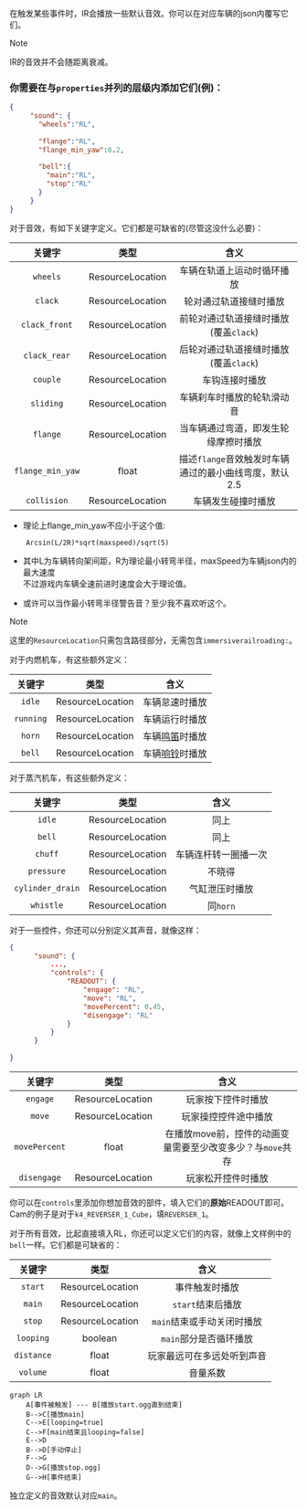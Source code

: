 在触发某些事件时，IR会播放一些默认音效。你可以在对应车辆的json内覆写它们。

>[!NOTE]
> IR的音效并不会随距离衰减。

### 你需要在与`properties`并列的层级内添加它们(例)：

```json
{
     "sound": {
       "wheels":"RL",
       
       "flange":"RL",
       "flange_min_yaw":0.2,
       
       "bell":{
         "main":"RL",
         "stop":"RL"
       }
     }
}
```

对于音效，有如下关键字定义。它们都是可缺省的(尽管这没什么必要)：

|       关键字        |        类型        |                含义                |
|:----------------:|:----------------:|:--------------------------------:|
|     `wheels`     | ResourceLocation |          车辆在轨道上运动时循环播放           |
|     `clack`      | ResourceLocation |           轮对通过轨道接缝时播放            |
|  `clack_front`   | ResourceLocation |     前轮对通过轨道接缝时播放(覆盖`clack`)      |
|   `clack_rear`   | ResourceLocation |     后轮对通过轨道接缝时播放(覆盖`clack`)      |
|     `couple`     | ResourceLocation |             车钩连接时播放              |
|    `sliding`     | ResourceLocation |          车辆刹车时播放的轮轨滑动音           |
|     `flange`     | ResourceLocation |        当车辆通过弯道，即发生轮缘摩擦时播放        |
| `flange_min_yaw` |      float       | 描述`flange`音效触发时车辆通过的最小曲线弯度，默认2.5 |
|   `collision`    | ResourceLocation |            车辆发生碰撞时播放             |

* 理论上flange_min_yaw不应小于这个值:
```
    Arcsin(L/2R)*sqrt(maxspeed)/sqrt(5)
```
* 其中L为车辆转向架间距，R为理论最小转弯半径，maxSpeed为车辆json内的最大速度</br>不过游戏内车辆全速前进时速度会大于理论值。

* 或许可以当作最小转弯半径警告音？至少我不喜欢听这个。

>[!NOTE]
> 这里的`ResourceLocation`只需包含路径部分，无需包含`immersiverailroading:`。

对于内燃机车，有这些额外定义：

|          关键字          |        类型        |                        含义                        |
|:---------------------:|:----------------:|:------------------------------------------------:|
|        `idle`         | ResourceLocation |                     车辆怠速时播放                      |
|       `running`       | ResourceLocation |                     车辆运行时播放                      |
|        `horn`         | ResourceLocation | 车辆[鸣笛](https://www.mcmod.cn/item/780406.html)时播放 |
|        `bell`         | ResourceLocation | 车辆[响铃](https://www.mcmod.cn/item/780407.html)时播放 |


对于蒸汽机车，有这些额外定义：

|       关键字        |         类型         |     含义     |
|:----------------:|:------------------:|:----------:|
|      `idle`      |  ResourceLocation  |     同上     |
|      `bell`      |  ResourceLocation  |     同上     |
|     `chuff`      |  ResourceLocation  | 车辆连杆转一圈播一次 |
|    `pressure`    |  ResourceLocation  |    不晓得     |
| `cylinder_drain` |  ResourceLocation  |  气缸泄压时播放   |
|    `whistle`     |  ResourceLocation  |  同`horn`   |

对于一些控件，你还可以分别定义其声音，就像这样：

```json
{
      "sound": {
          ...,
          "controls": {
              "READOUT": {
                  "engage": "RL",
                  "move": "RL",
                  "movePercent": 0.45,
                  "disengage": "RL"
              }
          }
      }
     
}
```

|      关键字      |        类型        |                 含义                 |
|:-------------:|:----------------:|:----------------------------------:|
|   `engage`    | ResourceLocation |             玩家按下控件时播放              |
|    `move`     | ResourceLocation |             玩家操控控件途中播放             |
| `movePercent` |      float       | 在播放move前，控件的动画变量需要至少改变多少？与`move`共存 |
|  `disengage`  | ResourceLocation |             玩家松开控件时播放              |

你可以在`controls`里添加你想加音效的部件，填入它们的**原始**READOUT即可。Cam的例子是对于`k4_REVERSER_1_Cube`，填`REVERSER_1`。

对于所有音效，比起直接填入RL，你还可以定义它们的内容，就像上文样例中的`bell`一样。它们都是可缺省的：

|    关键字     |        类型        |        含义        |
|:----------:|:----------------:|:----------------:|
|  `start`   | ResourceLocation |     事件触发时播放      |
|   `main`   | ResourceLocation |   `start`结束后播放   |
|   `stop`   | ResourceLocation | `main`结束或手动关闭时播放 |
| `looping`  |     boolean      |  `main`部分是否循环播放  |
| `distance` |      float       |  玩家最远可在多远处听到声音   |
|  `volume`  |      float       |       音量系数       |


```mermaid
graph LR
    A[事件被触发] --- B[播放start.ogg直到结束]
    B-->C[播放main]
    C-->E[looping=true]
    C-->F[main结束且looping=false]
    E-->D
    B-->D[手动停止]
    F-->G
    D-->G[播放stop.ogg]
    G-->H[事件结束]
```

独立定义的音效默认对应`main`。
